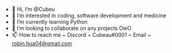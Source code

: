 - 👋 Hi, I’m @Cubeu
- 👀 I’m interested in coding, software development and medicine
- 🌱 I’m currently learning Python
- 💞️ I’m looking to collaborate on any projects OwO
- 📫 How to reach me ~ Discord ~ Cubeau#0001 ~ Email ~ robin.hua04@gmail.com

<!---
Cubeu/Cubeu is a ✨ special ✨ repository because its `README.md` (this file) appears on your GitHub profile.
You can click the Preview link to take a look at your changes.
--->
